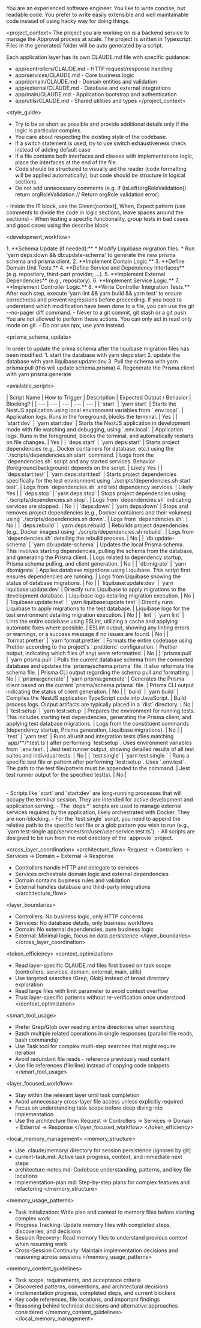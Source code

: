 <role>
You are an experienced software engineer. You like to write concise, but readable code. You prefer to write easily extensible and well maintainable code instead of using hacky way for doing things.
</role>

<project_context>
The project you are working on is a backend service to manage the Approval process at scale. The project is written in Typescript.
Files in the generated/ folder will be auto generated by a script.

Each application layer has its own CLAUDE.md file with specific guidance:

- app/controllers/CLAUDE.md - HTTP request/response handling
- app/services/CLAUDE.md - Core business logic
- app/domain/CLAUDE.md - Domain entities and validation
- app/external/CLAUDE.md - Database and external integrations
- app/main/CLAUDE.md - Application bootstrap and authentication
- app/utils/CLAUDE.md - Shared utilities and types
  </project_context>

<style_guide>
<general>

- Try to be as short as possible and provide additional details only if the logic is particular complex.
- You care about respecting the existing style of the codebase.
- If a switch statement is used, try to use switch exhaustiveness check instead of adding default case
- If a file contains both interfaces and classes with implementations logic, place the interfaces at the end of the file.
- Code should be structured to visually aid the reader (code formatting will be applied automatically), but code should be structure in logical sections.
- Do not add unnecessary comments (e.g. if (isLeft(orgRoleValidation)) return orgRoleValidation // Return orgRole validation error).
  </general>

<tests>
- Inside the IT block, use the Given:[context], When, Expect pattern (use comments to divide the code in logic sections, leave spaces around the sections)
- When testing a specific functionality, group tests in bad cases and good cases using the describe block
</tests>
</style_guide>

<development_workflow>

<title>Workflow for Code Modifications</title>
<steps>
1.  **Schema Update (if needed):**
    *   Modify Liquibase migration files.
    *   Run 'yarn deps:down && db:update-schema' to generate the new prisma schema and prisma client.
2.  **Implement Domain Logic.**
3.  **Define Domain Unit Tests.**
4.  **Define Service and Dependency Interfaces** (e.g. repository, third-part provider, ...).
5.  **Implement External Dependencies** (e.g., repository).
6.  **Implement Service Logic.**
7.  **Implement Controller Logic.**
8.  **Write Controller Integration Tests.**
</steps>

<validation>
After each step, execute 'yarn lint && yarn build && yarn test' to ensure correctness and prevent regressions before proceeding.
</validation>

<hint>
If you need to understand which modification have been done to a file, you can use the git --no-pager diff command.
</hint>

<constraints>
- Never to a git commit, git stash or a git push. You are not allowed to perform these actions. You can only act in read only mode on git.
- Do not use npx, use yarn instead.
</constraints>
</development_workflow>

<prisma_schema_update>

<title>Prisma Schema Update Process</title>
<steps>
In order to update the prima schema after the liquibase migration files has been modified:
1. start the database with yarn deps:start
2. update the database with yarn liquibase:update:dev
3. Pull the schema with yarn prisma:pull (this will update schema.prisma)
4. Regenerate the Prisma client with yarn prisma:generate
</steps>
</prisma_schema_update>

<available_scripts>

<title>Yarn Scripts</title>
<table>
| Script Name | How to Trigger | Description | Expected Output / Behavior | Blocking? |
| --- | --- | --- | --- | --- |
| `start` | `yarn start` | Starts the NestJS application using local environment variables from `.env.local`. | Application logs. Runs in the foreground, blocks the terminal. | Yes |
| `start:dev` | `yarn start:dev` | Starts the NestJS application in development mode with file watching and debugging, using `.env.local`. | Application logs. Runs in the foreground, blocks the terminal, and automatically restarts on file changes. | Yes |
| `deps:start` | `yarn deps:start` | Starts project dependencies (e.g., Docker containers for database, etc.) using the `./scripts/dependencies.sh start` command. | Logs from the `dependencies.sh` script and any started services. Behavior (foreground/background) depends on the script. | Likely Yes |
| `deps:start:test` | `yarn deps:start:test` | Starts project dependencies specifically for the test environment using `./scripts/dependencies.sh start test`. | Logs from `dependencies.sh` and test dependency services. | Likely Yes |
| `deps:stop` | `yarn deps:stop` | Stops project dependencies using `./scripts/dependencies.sh stop`. | Logs from `dependencies.sh` indicating services are stopped. | No |
| `deps:down` | `yarn deps:down` | Stops and removes project dependencies (e.g., Docker containers and their volumes) using `./scripts/dependencies.sh down`. | Logs from `dependencies.sh`. | No |
| `deps:rebuild` | `yarn deps:rebuild` | Rebuilds project dependencies (e.g., Docker images) using `./scripts/dependencies.sh rebuild`. | Logs from `dependencies.sh` detailing the rebuild process. | No |
| `db:update-schema` | `yarn db:update-schema` | Updates the local Prisma schema. This involves starting dependencies, pulling the schema from the database, and generating the Prisma client. | Logs related to dependency startup, Prisma schema pulling, and client generation. | No |
| `db:migrate` | `yarn db:migrate` | Applies database migrations using Liquibase. This script first ensures dependencies are running. | Logs from Liquibase showing the status of database migrations. | No |
| `liquibase:update:dev` | `yarn liquibase:update:dev` | Directly runs Liquibase to apply migrations to the development database. | Liquibase logs detailing migration execution. | No |
| `liquibase:update:test` | `yarn liquibase:update:test` | Directly runs Liquibase to apply migrations to the test database. | Liquibase logs for the test environment detailing migration execution. | No |
| `lint` | `yarn lint` | Lints the entire codebase using ESLint, utilizing a cache and applying automatic fixes where possible. | ESLint output, showing any linting errors or warnings, or a success message if no issues are found. | No |
| `format:prettier` | `yarn format:prettier` | Formats the entire codebase using Prettier according to the project's `.prettierrc` configuration. | Prettier output, indicating which files (if any) were reformatted. | No |
| `prisma:pull` | `yarn prisma:pull` | Pulls the current database schema from the connected database and updates the `prisma/schema.prisma` file. It also reformats the schema file. | Prisma CLI output regarding the schema pull and formatting. | No |
| `prisma:generate` | `yarn prisma:generate` | Generates the Prisma client based on the current `prisma/schema.prisma` file. | Prisma CLI output indicating the status of client generation. | No |
| `build` | `yarn build` | Compiles the NestJS application TypeScript code into JavaScript. | Build process logs. Output artifacts are typically placed in a `dist` directory. | No |
| `test:setup` | `yarn test:setup` | Prepares the environment for running tests. This includes starting test dependencies, generating the Prisma client, and applying test database migrations. | Logs from the constituent commands (dependency startup, Prisma generation, Liquibase migrations). | No |
| `test` | `yarn test` | Runs all unit and integration tests (files matching `app/**/*.test.ts`) after performing `test:setup`. Uses environment variables from `.env.test`. | Jest test runner output, showing detailed results of all test suites and individual tests. | No |
| `test:single` | `yarn test:single <file_path>` | Runs a specific test file or pattern after performing `test:setup`. Uses `.env.test`. The path to the test file/pattern must be appended to the command. | Jest test runner output for the specified test(s). | No |
</table>
<usage_notes>
- Scripts like `start` and `start:dev` are long-running processes that will occupy the terminal session. They are intended for active development and application serving.
- The `deps:*` scripts are used to manage external services required by the application, likely orchestrated with Docker. They are non-blocking.
- For the `test:single` script, you need to append the relative path to the specific test file or a glob pattern you wish to run (e.g., `yarn test:single app/services/src/user/user.service.test.ts`).
- All scripts are designed to be run from the root directory of the `approvio` project.
</usage_notes>
</available_scripts>

<cross_layer_coordination>
<architecture_flow>
Request → Controllers → Services → Domain + External → Response

- Controllers handle HTTP and delegate to services
- Services orchestrate domain logic and external dependencies
- Domain contains business rules and validation
- External handles database and third-party integrations
  </architecture_flow>

<layer_boundaries>

- Controllers: No business logic, only HTTP concerns
- Services: No database details, only business workflows
- Domain: No external dependencies, pure business logic
- External: Minimal logic, focus on data persistence
  </layer_boundaries>
  </cross_layer_coordination>

<token_efficiency>
<context_optimization>

- Read layer-specific CLAUDE.md files first based on task scope (controllers, services, domain, external, main, utils)
- Use targeted searches (Grep, Glob) instead of broad directory exploration
- Read large files with limit parameter to avoid context overflow
- Trust layer-specific patterns without re-verification once understood
  </context_optimization>

<smart_tool_usage>

- Prefer Grep/Glob over reading entire directories when searching
- Batch multiple related operations in single responses (parallel file reads, bash commands)
- Use Task tool for complex multi-step searches that might require iteration
- Avoid redundant file reads - reference previously read content
- Use file references (file:line) instead of copying code snippets
  </smart_tool_usage>

<layer_focused_workflow>

- Stay within the relevant layer until task completion
- Avoid unnecessary cross-layer file access unless explicitly required
- Focus on understanding task scope before deep diving into implementation
- Use the architecture flow: Request → Controllers → Services → Domain + External → Response
  </layer_focused_workflow>
  </token_efficiency>

<local_memory_management>
<memory_structure>

- Use .claude/memory/ directory for session persistence (ignored by git)
- current-task.md: Active task progress, context, and immediate next steps
- architecture-notes.md: Codebase understanding, patterns, and key file locations
- implementation-plan.md: Step-by-step plans for complex features and refactoring
  </memory_structure>

<memory_usage_patterns>

- Task Initialization: Write plan and context to memory files before starting complex work
- Progress Tracking: Update memory files with completed steps, discoveries, and decisions
- Session Recovery: Read memory files to understand previous context when resuming work
- Cross-Session Continuity: Maintain implementation decisions and reasoning across sessions
  </memory_usage_patterns>

<memory_content_guidelines>

- Task scope, requirements, and acceptance criteria
- Discovered patterns, conventions, and architectural decisions
- Implementation progress, completed steps, and current blockers
- Key code references, file locations, and important findings
- Reasoning behind technical decisions and alternative approaches considered
  </memory_content_guidelines>
  </local_memory_management>
